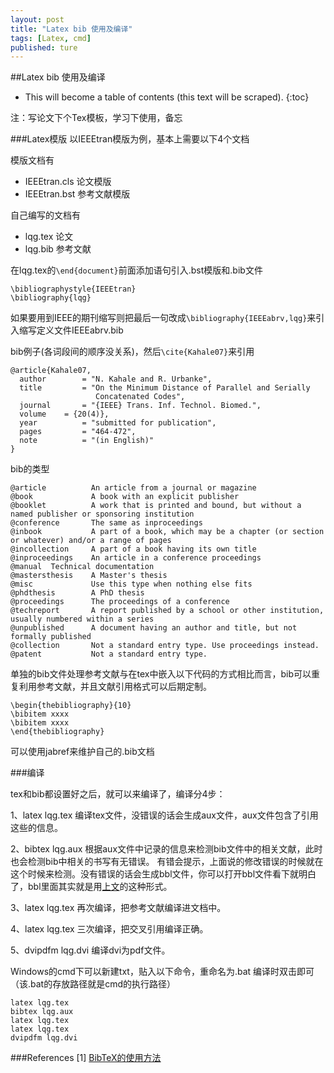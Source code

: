 ```yaml
---
layout: post
title: "Latex bib 使用及编译"
tags: [Latex, cmd]
published: ture
---
```



##Latex bib 使用及编译

- This will become a table of contents (this text will be scraped).
{:toc}

注：写论文下个Tex模板，学习下使用，备忘

###Latex模版
以IEEEtran模版为例，基本上需要以下4个文档

模版文档有

- IEEEtran.cls	论文模版
- IEEEtran.bst	参考文献模版

自己编写的文档有

- lqg.tex	论文
- lqg.bib	参考文献


在lqg.tex的`\end{document}`前面添加语句引入.bst模版和.bib文件

~~~
\bibliographystyle{IEEEtran}
\bibliography{lqg}
~~~

如果要用到IEEE的期刊缩写则把最后一句改成`\bibliography{IEEEabrv,lqg}`来引入缩写定义文件IEEEabrv.bib

bib例子(各词段间的顺序没关系)，然后`\cite{Kahale07}`来引用

~~~~
@article{Kahale07,
  author        = "N. Kahale and R. Urbanke",
  title         = "On the Minimum Distance of Parallel and Serially
                   Concatenated Codes",
  journal       = "{IEEE} Trans. Inf. Technol. Biomed.",
  volume	= {20(4)},
  year          = "submitted for publication",
  pages         = "464-472",
  note          = "(in English)"
}
~~~~

bib的类型

~~~~
@article          An article from a journal or magazine 
@book             A book with an explicit publisher
@booklet          A work that is printed and bound, but without a named publisher or sponsoring institution 
@conference       The same as inproceedings
@inbook           A part of a book, which may be a chapter (or section or whatever) and/or a range of pages
@incollection     A part of a book having its own title
@inproceedings    An article in a conference proceedings
@manual  Technical documentation
@mastersthesis    A Master's thesis
@misc             Use this type when nothing else fits
@phdthesis        A PhD thesis
@proceedings      The proceedings of a conference
@techreport       A report published by a school or other institution, usually numbered within a series
@unpublished      A document having an author and title, but not formally published
@collection       Not a standard entry type. Use proceedings instead.
@patent           Not a standard entry type.
~~~~


单独的bib文件处理参考文献与在tex中嵌入以下<a name="bib">代码</a>的方式相比而言，bib可以重复利用参考文献，并且文献引用格式可以后期定制。

~~~~
\begin{thebibliography}{10}
\bibitem xxxx
\bibitem xxxx
\end{thebibliography}
~~~~~

 可以使用jabref来维护自己的.bib文档

###编译

tex和bib都设置好之后，就可以来编译了，编译分4步：

1、latex lqg.tex	编译tex文件，没错误的话会生成aux文件，aux文件包含了引用这些的信息。  

2、bibtex lqg.aux	根据aux文件中记录的信息来检测bib文件中的相关文献，此时也会检测bib中相关的书写有无错误。
有错会提示，上面说的修改错误的时候就在这个时候来检测。没有错误的话会生成bbl文件，你可以打开bbl文件看下就明白了，bbl里面其实就是用<a href="#bib">上文</a>的这种形式。  

3、latex lqg.tex	再次编译，把参考文献编译进文档中。

4、latex lqg.tex	三次编译，把交叉引用编译正确。

5、dvipdfm lqg.dvi	编译dvi为pdf文件。

Windows的cmd下可以新建txt，贴入以下命令，重命名为.bat  编译时双击即可（该.bat的存放路径就是cmd的执行路径）

~~~~
latex lqg.tex
bibtex lqg.aux
latex lqg.tex
latex lqg.tex
dvipdfm lqg.dvi
~~~~


###References
[1] [BibTeX的使用方法][r1]

[r1]: http://hi.baidu.com/mhyuycwnspbqswe/item/0278043145a61a372e20c4d8 "BibTeX的使用方法 "

[^id]: 这是脚注